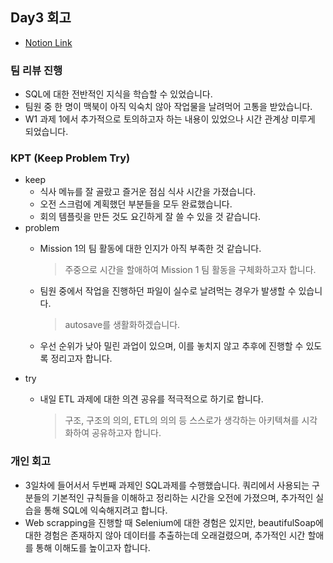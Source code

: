 ## Day3 회고
- [Notion Link]("https://patrashu.notion.site/Day-3-68551e28d33548db82bc52a1428ad794?pvs=4")

### 팀 리뷰 진행

- SQL에 대한 전반적인 지식을 학습할 수 있었습니다.
- 팀원 중 한 명이 맥북이 아직 익숙치 않아 작업물을 날려먹어 고통을 받았습니다.
- W1 과제 1에서 추가적으로 토의하고자 하는 내용이 있었으나 시간 관계상 미루게 되었습니다.

### KPT (Keep Problem Try)

- keep
    - 식사 메뉴를 잘 골랐고 즐거운 점심 식사 시간을 가졌습니다.
    - 오전 스크럼에 계획했던 부분들을 모두 완료했습니다.
    - 회의 템플릿을 만든 것도 요긴하게 잘 쓸 수 있을 것 같습니다.
- problem
    - Mission 1의 팀 활동에 대한 인지가 아직 부족한 것 같습니다.
        
        > 주중으로 시간을 할애하여 Mission 1 팀 활동을 구체화하고자 합니다.
        > 
    - 팀원 중에서 작업을 진행하던 파일이 실수로 날려먹는 경우가 발생할 수 있습니다.
        
        > autosave를 생활화하겠습니다.
        > 
    - 우선 순위가 낮아 밀린 과업이 있으며, 이를 놓치지 않고 추후에 진행할 수 있도록 정리고자 합니다.
- try
    - 내일 ETL 과제에 대한 의견 공유를 적극적으로 하기로 합니다.
        
        > 구조, 구조의 의의, ETL의 의의 등 스스로가 생각하는 아키텍쳐를 시각화하여 공유하고자 합니다.

### 개인 회고

- 3일차에 들어서서 두번째 과제인 SQL과제를 수행했습니다. 쿼리에서 사용되는 구분들의 기본적인 규칙들을 이해하고 정리하는 시간을 오전에 가졌으며, 추가적인 실습을 통해 SQL에 익숙해지려고 합니다.
- Web scrapping을 진행할 때 Selenium에 대한 경험은 있지만, beautifulSoap에 대한 경험은 존재하지 않아 데이터를 추출하는데 오래걸렸으며, 추가적인 시간 할애를 통해 이해도를 높이고자 합니다.
